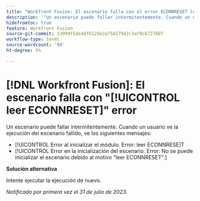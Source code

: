 ```yaml
---
title: "Workfront Fusion: El escenario falla con el error ECONNRESET leído"
description: '"Un escenario puede fallar intermitentemente. Cuando un usuario ve la ejecución del escenario fallido, ve mensajes de error que mencionan "ECONNRESET leído"'
hidefromtoc: true
feature: Workfront Fusion
source-git-commit: 13999f5de48f612de2a75d179d2c3af0c6727607
workflow-type: tm+mt
source-wordcount: '94'
ht-degree: 5%

---
```



# [!DNL Workfront Fusion]: El escenario falla con &quot;[!UICONTROL leer ECONNRESET]&quot; error

Un escenario puede fallar intermitentemente. Cuando un usuario ve la ejecución del escenario fallido, ve los siguientes mensajes:

* [!UICONTROL Error al inicializar el módulo. Error: leer ECONNRESE]T
* [!UICONTROL Error en la inicialización del escenario. Error: No se puede inicializar el escenario debido al motivo &quot;leer ECONNRESET&quot;.]

**Solución alternativa**

Intente ejecutar la ejecución de nuevo.

_Notificado por primera vez el 31 de julio de 2023._

